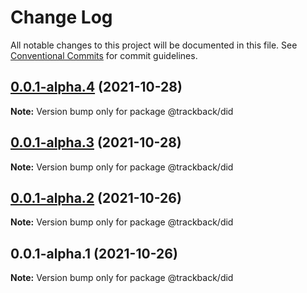 # Change Log

All notable changes to this project will be documented in this file.
See [Conventional Commits](https://conventionalcommits.org) for commit guidelines.

## [0.0.1-alpha.4](https://github.com/trackback-blockchain/trackback-did/compare/@trackback/did@0.0.1-alpha.3...@trackback/did@0.0.1-alpha.4) (2021-10-28)

**Note:** Version bump only for package @trackback/did





## [0.0.1-alpha.3](https://github.com/trackback-blockchain/trackback-did/compare/@trackback/did@0.0.1-alpha.2...@trackback/did@0.0.1-alpha.3) (2021-10-28)

**Note:** Version bump only for package @trackback/did





## [0.0.1-alpha.2](https://github.com/trackback-blockchain/trackback-did/compare/@trackback/did@0.0.1-alpha.1...@trackback/did@0.0.1-alpha.2) (2021-10-26)

**Note:** Version bump only for package @trackback/did





## 0.0.1-alpha.1 (2021-10-26)

**Note:** Version bump only for package @trackback/did
